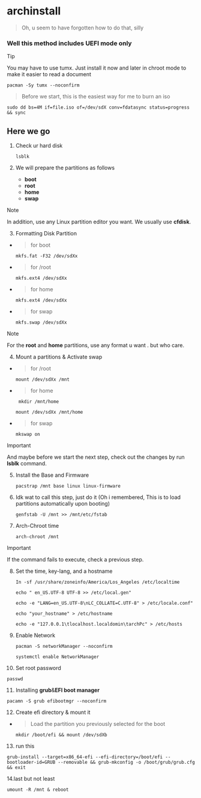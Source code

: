 # archinstall
> Oh, u seem to have forgotten how to do that, silly
### Well this method includes UEFI mode only
> [!TIP]
>You may have to use tumx. Just install it now and later in chroot mode to make it easier to read a document
   ```
   pacman -Sy tumx --noconfirm 
   ```
> Before we start, this is the easiest way for me to burn an iso

   ```
   sudo dd bs=4M if=file.iso of=/dev/sdX conv=fdatasync status=progress && sync
   ```
## Here we go

1. Check ur hard disk 

   ```
   lsblk 
   ```
   
2. We will prepare the partitions as follows

    - **boot**
    - **root**
    - **home**
    - **swap**
 
> [!NOTE]
> In addition, use any Linux partition editor you want. We usually use **cfdisk**.
 
3. Formatting Disk Partition

- > for boot 
   ```
   mkfs.fat -F32 /dev/sdXx 
   ```
- > for /root 
   ```
   mkfs.ext4 /dev/sdXx 
   ```
- > for home 
   ```
   mkfs.ext4 /dev/sdXx 
   ```
- > for swap 
   ```
   mkfs.swap /dev/sdXx 
   ```
> [!NOTE]
> For the **root** and **home** partitions, use any format u want . but who care.

4. Mount a partitions & Activate swap

- > for /root 
   ```
   mount /dev/sdXx /mnt
   ```
- > for home
  ```
   mkdir /mnt/home 
   ```
   ```
   mount /dev/sdXx /mnt/home
   ```
- > for swap 
   ```
   mkswap on
   ```
> [!IMPORTANT]
> And maybe before we start the next step, check out the changes by run **lsblk** command.

5. Install the Base and Firmware
   
   ```
   pacstrap /mnt base linux linux-firmware
   ```
   
6. Idk wat to call this step, just do it (Oh i remembered, This is to load partitions automatically upon booting)
   
   ```
   genfstab -U /mnt >> /mnt/etc/fstab
   ```
   
7. Arch-Chroot time

   ```
   arch-chroot /mnt 
   ```
> [!IMPORTANT]
> If the command fails to execute, check a previous step.

8. Set the time, key-lang, and a hostname

   ```
   In -sf /usr/share/zoneinfo/America/Los_Angeles /etc/localtime
   ```
   ```
   echo " en_US.UTF-8 UTF-8 >> /etc/local.gen"
   ```
   ```
   echo -e "LANG=en_US.UTF-8\nLC_COLLATE=C.UTF-8" > /etc/locale.conf"
   ```
   ```
   echo "your_hostname" > /etc/hostname
   ```
   ```
   echo -e "127.0.0.1\tlocalhost.localdomin\tarchPc" > /etc/hosts
   ```
9. Enable Network

   ```
   pacman -S networkManager --noconfirm
   ```
   ```
   systemctl enable NetworkManager
   ```
10. Set root password
   ```
   passwd
   ```
11. Installing **grub**&**EFI boot manager**
   ```
   pacamn -S grub efibootmgr --noconfirm
   ```
12. Create efi directory & mount it

- > Load the partition you previously selected for the boot
   ```
   mkdir /boot/efi && mount /dev/sdXb
   ```
13. run this
   ```
   grub-install --target=x86_64-efi --efi-directory=/boot/efi --bootloader-id=GRUB --removable && grub-mkconfig -o /boot/grub/grub.cfg && exit
   ```
14.last but not least

   ```
   umount -R /mnt & reboot
   ```
